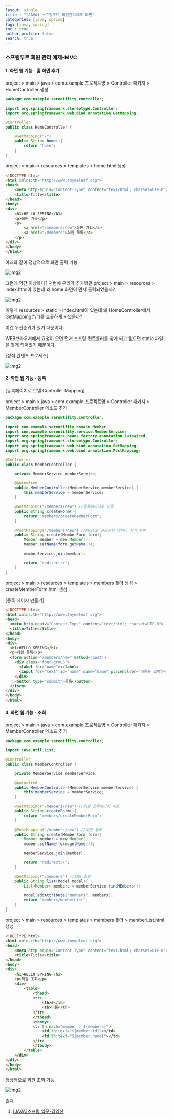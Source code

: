 ```yaml
---
layout: single
title : "[JAVA] 스프링부트 회원관리예제-화면"
categories: [java, spring]
tag: [java, spring]
toc : true
author_profile: false
search: true
---
```


### 스프링부트 회원 관리 예제-MVC

#### 1. 화면 웹 기능 - 홈 화면 추가

project > main > java > com.example.프로젝트명 > Controller 패키지 > HomeController 생성

```java
package com.example.serentifity.controller;

import org.springframework.stereotype.Controller;
import org.springframework.web.bind.annotation.GetMapping;

@Controller
public class HomeController {

    @GetMapping("/")
    public String home(){
        return "home";
    }
}
```

project > main > resources > templates > home.html 생성
```html
<!DOCTYPE html>
<html xmlns:th="http://www.thymeleaf.org">
<head>
    <meta http-equiv="Content-Type" content="text/html; charset=UTF-8">
    <title>Title</title>
</head>
<body>
<div>
    <h1>HELLO SPRING</h1>
    <p>회원 기능</p>
    <p>
        <a href="/members/new">회원 가입</a>
        <a href="/members">회원 목록</a>
    </p>
</div>
</body>
</html>
```
아래와 같이 정상적으로 화면 출력 가능

![img2](../../../images/posts/java/spring/chapter10/1.png)

그런데 약간 이상하다? 저번에 우리가 추가했던 project > main > resources > index.html이 있는데 왜 home 화면이 먼저 출력되었을까?

![img2](../../../images/posts/java/spring/chapter10/2.png)

이렇게 resources > static > index.html이 있는데 왜 HomeController에서 GetMapping("/")를 호출하게 되었을까? 

이건 우선순위가 있기 때문이다

WEB브라우저에서 요청이 오면 먼저 스프링 컨트롤러를 찾게 되고 없으면 static 파일을 찾게 되어있기 때문이다

[정적 컨텐츠 프로세스]

![img2](../../../images/posts/java/spring/chapter06/7.png)

#### 2. 화면 웹 기능 -  등록

[등록페이지로 보낼 Controller Mapping]

project > main > java > com.example.프로젝트명 > Controller 패키지 > MemberController 메소드 추가

```java
package com.example.serentifity.controller;

import com.example.serentifity.domain.Member;
import com.example.serentifity.service.MemberService;
import org.springframework.beans.factory.annotation.Autowired;
import org.springframework.stereotype.Controller;
import org.springframework.web.bind.annotation.GetMapping;
import org.springframework.web.bind.annotation.PostMapping;

@Controller
public class MemberController {

    private MemberService memberService;

    @Autowired
    public MemberController(MemberService memberService) {
        this.memberService = memberService;
    }

    @GetMapping("/members/new") //등록페이지로 이동
    public String createForm(){
        return "members/createMemberForm";
    }

    @PostMapping("/members/new") //POST로 전달받은 데이터 처리 부분
    public String create(MemberForm form){
        Member member = new Member();
        member.setName(form.getName());

        memberService.join(member);

        return "redirect:/";
    }
}
```

project > main > resources > templates > members 폴더 생성 > createMemberForm.html 생성

[등록 페이지 만들기]
```html
<!DOCTYPE html>
<html xmlns:th="http://www.thymeleaf.org">
<head>
  <meta http-equiv="Content-Type" content="text/html; charset=UTF-8">
  <title>Title</title>
</head>
<body>
<div>
  <h1>HELLO SPRING</h1>
  <p>회원 등록</p>
  <form action="/members/new" method="post">
    <div class="fonr-group">
      <label for="name"></label>
      <input for="text" id="name" name="name" placeholder="이름을 입력하세요"></input>
    </div>
    <button type="submit">등록</button>
  </form>
</div>
</body>
</html>
```

#### 3. 화면 웹 기능 -  조회

project > main > java > com.example.프로젝트명 > Controller 패키지 > MemberController 메소드 추가

```java
package com.example.serentifity.controller;

import java.util.List;

@Controller
public class MemberController {

    private MemberService memberService;

    @Autowired
    public MemberController(MemberService memberService) {
        this.memberService = memberService;
    }

    @GetMapping("/members/new") //회원 등록페이지 이동
    public String createForm(){
        return "members/createMemberForm";
    }

    @PostMapping("/members/new") //회원 등록
    public String create(MemberForm form){
        Member member = new Member();
        member.setName(form.getName());

        memberService.join(member);

        return "redirect:/";
    }

    @GetMapping("/members") //회원 조회
    public String list(Model model){
        List<Member> members = memberService.findMEmbers();

        model.addAttribute("members", members);
        return "members/memberList";
    }
}

```

project > main > resources > templates > members 폴더 > memberList.html 생성

```html
<!DOCTYPE html>
<html xmlns:th="http://www.thymeleaf.org">
<head>
    <meta http-equiv="Content-Type" content="text/html; charset=UTF-8">
    <title>Title</title>
</head>
<body>
<div>
    <h1>HELLO SPRING</h1>
    <p>회원 조회</p>
    <div>
        <table>
            <thead>
            <tr>
                <th>#</th>
                <th>이름</th>
            </tr>
            </thead>
            <tbody>
            <tr th:each="member : ${members}">
                <td th:text="${member.id}"></td>
                <td th:text="${member.name}"></td>
            </tr>
            </tbody>
        </table>
    </div>
</div>
</body>
</html>
```

정상적으로 회원 조회 가능

![img2](../../../images/posts/java/spring/chapter10/3.png)



출처 
 1. [[JAVA]스프링 입문-김영한](https://www.inflearn.com/course/%EC%8A%A4%ED%94%84%EB%A7%81-%EC%9E%85%EB%AC%B8-%EC%8A%A4%ED%94%84%EB%A7%81%EB%B6%80%ED%8A%B8/dashboard)



